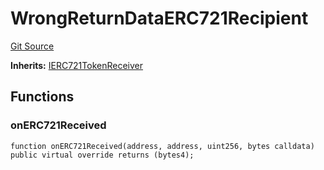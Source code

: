 # WrongReturnDataERC721Recipient
[Git Source](https://github.com/dustinstacy/boncurs/blob/02ed8078bd89ba19394d69164a2bad75906f2c24/lib/forge-std/test/mocks/MockERC721.t.sol)

**Inherits:**
[IERC721TokenReceiver](/lib/forge-std/src/interfaces/IERC721.sol/interface.IERC721TokenReceiver.md)


## Functions
### onERC721Received


```solidity
function onERC721Received(address, address, uint256, bytes calldata) public virtual override returns (bytes4);
```

